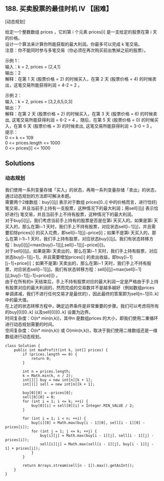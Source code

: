 ## 188. 买卖股票的最佳时机 IV 【困难】     
[动态规划]      

给定一个整数数组 prices ，它的第 i 个元素 prices[i] 是一支给定的股票在第 i 天的价格。    
设计一个算法来计算你所能获取的最大利润。你最多可以完成 k 笔交易。     
注意：你不能同时参与多笔交易（你必须在再次购买前出售掉之前的股票）。    

示例 1：    
输入：k = 2, prices = [2,4,1]    
输出：2     
解释：在第 1 天 (股票价格 = 2) 的时候买入，在第 2 天 (股票价格 = 4) 的时候卖出，这笔交易所能获得利润 = 4-2 = 2 。     

示例 2：     
输入：k = 2, prices = [3,2,6,5,0,3]    
输出：7      
解释：在第 2 天 (股票价格 = 2) 的时候买入，在第 3 天 (股票价格 = 6) 的时候卖出, 这笔交易所能获得利润 = 6-2 = 4 。随后，在第 5 天 (股票价格 = 0) 的时候买入，在第 6 天 (股票价格 = 3) 的时候卖出, 这笔交易所能获得利润 = 3-0 = 3 。
      
提示：    
0 <= k <= 109     
0 <= prices.length <= 1000    
0 <= prices[i] <= 1000       

## Solutions     
### 动态规划      
我们使用一系列变量存储「买入」的状态，再用一系列变量存储「卖出」的状态，通过动态规划的方法即可解决本题。      
需要两个2维数组：buy[i][j] 表示对于数组 prices[0..i] 中的价格而言，进行恰好j 笔交易，并且当前手上持有一支股票，这种情况下的最大利润；用sell[i][j] 表示恰好进行j 笔交易，并且当前手上不持有股票，这种情况下的最大利润。       
对于buy[i][j]，我们考虑当前手上持有的股票是否是在第i 天买入的。如果是第i 天买入的，那么在第i−1 天时，我们手上不持有股票，对应状态sell[i−1][j]，并且需要扣除prices[i] 的买入花费，即sell[i−1][j]−price[i]；如果不是第i 天买入的，那么在第 i-1i−1 天时，我们手上持有股票，对应状态buy[i][j]。我们有状态转移方程：buy[i][j]=max{buy[i−1][j],sell[i−1][j]−price[i]}。        
对于sell[i][j]，如果是第i 天卖出的，那么在第i−1 天时，我们手上持有股票，对应状态buy[i−1][j−1]，并且需要增加prices[i] 的卖出收益，即buy[i−1][j−1]+price[i]；如果不是第i 天卖出的，那么在第i−1 天时，我们手上不持有股票，对应状态sell[i−1][j]。我们有状态转移方程：sell[i][j]=max{sell[i−1][j],buy[i−1][j−1]+price[i]} 。         
由于在所有的n 天结束后，手上不持有股票对应的最大利润一定是严格由于手上持有股票对应的最大利润的，然而完成的交易数并不是越多越好（例如数组prices 单调递减，我们不进行任何交易才是最优的），因此最终的答案即为sell[n−1][0..k] 中的最大值。      
在上述的状态转移方程中，确定边界条件是非常重要的步骤。我们可以考虑将所有的buy[0][0..k] 以及sell[0][0..k] 设置为边界。       
时间复杂度：O(n* min(n,k))，其中n 是数组prices 的大小，即我们使用二重循环进行动态规划需要的时间。      
空间复杂度：O(n* min(n,k)) 或 O(min(n,k))，取决于我们使用二维数组还是一维数组进行动态规划。     
```
class Solution {
    public int maxProfit(int k, int[] prices) {
        if (prices.length == 0) {
            return 0;
        }

        int n = prices.length;
        k = Math.min(k, n / 2);
        int[][] buy = new int[n][k + 1];
        int[][] sell = new int[n][k + 1];

        buy[0][0] = -prices[0];
        sell[0][0] = 0;
        for (int i = 1; i <= k; ++i) {
            buy[0][i] = sell[0][i] = Integer.MIN_VALUE / 2;
        }

        for (int i = 1; i < n; ++i) {
            buy[i][0] = Math.max(buy[i - 1][0], sell[i - 1][0] - prices[i]);
            for (int j = 1; j <= k; ++j) {
                buy[i][j] = Math.max(buy[i - 1][j], sell[i - 1][j] - prices[i]);
                sell[i][j] = Math.max(sell[i - 1][j], buy[i - 1][j - 1] + prices[i]);   
            }
        }

        return Arrays.stream(sell[n - 1]).max().getAsInt();
    }
}
```






























